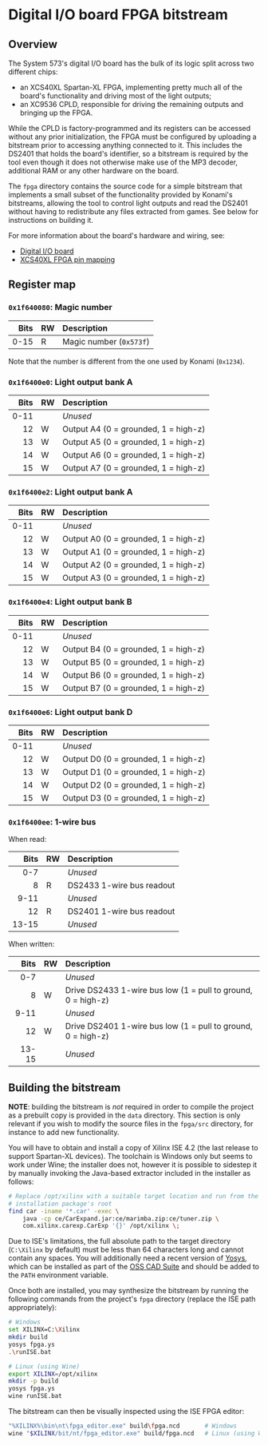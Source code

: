 
# Digital I/O board FPGA bitstream

## Overview

The System 573's digital I/O board has the bulk of its logic split across two
different chips:

- an XCS40XL Spartan-XL FPGA, implementing pretty much all of the board's
  functionality and driving most of the light outputs;
- an XC9536 CPLD, responsible for driving the remaining outputs and bringing up
  the FPGA.

While the CPLD is factory-programmed and its registers can be accessed without
any prior initialization, the FPGA must be configured by uploading a bitstream
prior to accessing anything connected to it. This includes the DS2401 that holds
the board's identifier, so a bitstream is required by the tool even though it
does not otherwise make use of the MP3 decoder, additional RAM or any other
hardware on the board.

The `fpga` directory contains the source code for a simple bitstream that
implements a small subset of the functionality provided by Konami's bitstreams,
allowing the tool to control light outputs and read the DS2401 without having to
redistribute any files extracted from games. See below for instructions on
building it.

For more information about the board's hardware and wiring, see:

- [Digital I/O board](https://psx-spx.consoledev.net/konamisystem573/#digital-io-board-gx894-pwbba)
- [XCS40XL FPGA pin mapping](https://psx-spx.consoledev.net/konamisystem573/#xcs40xl-fpga-pin-mapping)

## Register map

### `0x1f640080`: Magic number

| Bits | RW | Description             |
| ---: | :- | :---------------------- |
| 0-15 | R  | Magic number (`0x573f`) |

Note that the number is different from the one used by Konami (`0x1234`).

### `0x1f6400e0`: Light output bank A

| Bits | RW | Description                          |
| ---: | :- | :----------------------------------- |
| 0-11 |    | _Unused_                             |
|   12 | W  | Output A4 (0 = grounded, 1 = high-z) |
|   13 | W  | Output A5 (0 = grounded, 1 = high-z) |
|   14 | W  | Output A6 (0 = grounded, 1 = high-z) |
|   15 | W  | Output A7 (0 = grounded, 1 = high-z) |

### `0x1f6400e2`: Light output bank A

| Bits | RW | Description                          |
| ---: | :- | :----------------------------------- |
| 0-11 |    | _Unused_                             |
|   12 | W  | Output A0 (0 = grounded, 1 = high-z) |
|   13 | W  | Output A1 (0 = grounded, 1 = high-z) |
|   14 | W  | Output A2 (0 = grounded, 1 = high-z) |
|   15 | W  | Output A3 (0 = grounded, 1 = high-z) |

### `0x1f6400e4`: Light output bank B

| Bits | RW | Description                          |
| ---: | :- | :----------------------------------- |
| 0-11 |    | _Unused_                             |
|   12 | W  | Output B4 (0 = grounded, 1 = high-z) |
|   13 | W  | Output B5 (0 = grounded, 1 = high-z) |
|   14 | W  | Output B6 (0 = grounded, 1 = high-z) |
|   15 | W  | Output B7 (0 = grounded, 1 = high-z) |

### `0x1f6400e6`: Light output bank D

| Bits | RW | Description                          |
| ---: | :- | :----------------------------------- |
| 0-11 |    | _Unused_                             |
|   12 | W  | Output D0 (0 = grounded, 1 = high-z) |
|   13 | W  | Output D1 (0 = grounded, 1 = high-z) |
|   14 | W  | Output D2 (0 = grounded, 1 = high-z) |
|   15 | W  | Output D3 (0 = grounded, 1 = high-z) |

### `0x1f6400ee`: **1-wire bus**

When read:

| Bits  | RW | Description               |
| ----: | :- | :------------------------ |
|   0-7 |    | _Unused_                  |
|     8 | R  | DS2433 1-wire bus readout |
|  9-11 |    | _Unused_                  |
|    12 | R  | DS2401 1-wire bus readout |
| 13-15 |    | _Unused_                  |

When written:

| Bits  | RW | Description                                                  |
| ----: | :- | :----------------------------------------------------------- |
|   0-7 |    | _Unused_                                                     |
|     8 | W  | Drive DS2433 1-wire bus low (1 = pull to ground, 0 = high-z) |
|  9-11 |    | _Unused_                                                     |
|    12 | W  | Drive DS2401 1-wire bus low (1 = pull to ground, 0 = high-z) |
| 13-15 |    | _Unused_                                                     |

## Building the bitstream

**NOTE**: building the bitstream is *not* required in order to compile the
project as a prebuilt copy is provided in the `data` directory. This section is
only relevant if you wish to modify the source files in the `fpga/src`
directory, for instance to add new functionality.

You will have to obtain and install a copy of Xilinx ISE 4.2 (the last release
to support Spartan-XL devices). The toolchain is Windows only but seems to work
under Wine; the installer does not, however it is possible to sidestep it by
manually invoking the Java-based extractor included in the installer as follows:

```bash
# Replace /opt/xilinx with a suitable target location and run from the
# installation package's root
find car -iname '*.car' -exec \
    java -cp ce/CarExpand.jar:ce/marimba.zip:ce/tuner.zip \
    com.xilinx.carexp.CarExp '{}' /opt/xilinx \;
```

Due to ISE's limitations, the full absolute path to the target directory
(`C:\Xilinx` by default) must be less than 64 characters long and cannot contain
any spaces. You will additionally need a recent version of
[Yosys](https://github.com/YosysHQ/yosys), which can be installed as part of
the [OSS CAD Suite](https://github.com/YosysHQ/oss-cad-suite-build#installation)
and should be added to the `PATH` environment variable.

Once both are installed, you may synthesize the bitstream by running the
following commands from the project's `fpga` directory (replace the ISE path
appropriately):

```bash
# Windows
set XILINX=C:\Xilinx
mkdir build
yosys fpga.ys
.\runISE.bat

# Linux (using Wine)
export XILINX=/opt/xilinx
mkdir -p build
yosys fpga.ys
wine runISE.bat
```

The bitstream can then be visually inspected using the ISE FPGA editor:

```bash
"%XILINX%\bin\nt\fpga_editor.exe" build\fpga.ncd       # Windows
wine "$XILINX/bit/nt/fpga_editor.exe" build/fpga.ncd   # Linux (using Wine)
```
